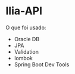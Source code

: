 # Ilia-API

O que foi usado: <br>
- Oracle DB<br>
- JPA<br>
- Validation<br>
- lombok<br>
- Spring Boot Dev Tools<br>
